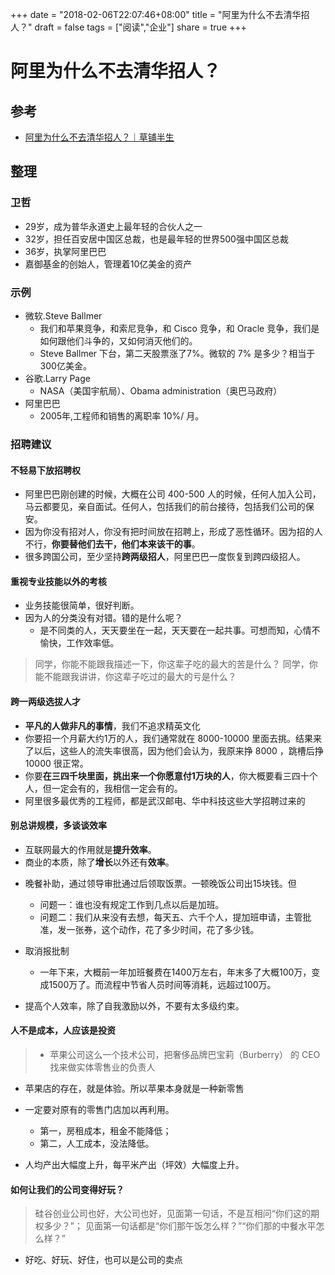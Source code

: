 +++
date = "2018-02-06T22:07:46+08:00"
title = "阿里为什么不去清华招人？"
draft = false
tags = ["阅读","企业"]
share = true
+++

# 阿里为什么不去清华招人？

## 参考
- [阿里为什么不去清华招人？｜草铺半生](https://www.jianshu.com/p/19e92aac5d66)


## 整理
### 卫哲
- 29岁，成为普华永道史上最年轻的合伙人之一
- 32岁，担任百安居中国区总裁，也是最年轻的世界500强中国区总裁
- 36岁，执掌阿里巴巴
- 嘉御基金的创始人，管理着10亿美金的资产


### 示例
>
- 微软.Steve Ballmer
	- 我们和苹果竞争，和索尼竞争，和 Cisco 竞争，和 Oracle 竞争，我们是如何跟他们斗争的，又如何消灭他们的。
	- Steve Ballmer 下台，第二天股票涨了7%。微软的 7% 是多少？相当于300亿美金。
- 谷歌.Larry Page
	- NASA（美国宇航局）、Obama administration（奥巴马政府）
- 阿里巴巴
	- 2005年,工程师和销售的离职率 10%/ 月。


### 招聘建议
#### 不轻易下放招聘权
- 阿里巴巴刚创建的时候，大概在公司 400-500 人的时候，任何人加入公司，马云都要见，亲自面试。任何人，包括我们的前台接待，包括我们公司的保安。
- 因为你没有招对人，你没有把时间放在招聘上，形成了恶性循环。因为招的人不行，**你要替他们去干，他们本来该干的事**。
- 很多跨国公司，至少坚持**跨两级招人**，阿里巴巴一度恢复到跨四级招人。


#### 重视专业技能以外的考核
- 业务技能很简单，很好判断。
- 因为人的分类没有对错。错的是什么呢？
	- 是不同类的人，天天要坐在一起，天天要在一起共事。可想而知，心情不愉快，工作效率低。
> 同学，你能不能跟我描述一下，你这辈子吃的最大的苦是什么？
  同学，你能不能跟我讲讲，你这辈子吃过的最大的亏是什么？


#### 跨一两级选拔人才
- **平凡的人做非凡的事情**，我们不追求精英文化
- 你要招一个月薪大约1万的人，我们通常就在 8000-10000 里面去挑。结果来了以后，这些人的流失率很高，因为他们会认为，我原来挣 8000 ，跳槽后挣 10000 很正常。
- 你要**在三四千块里面，挑出来一个你愿意付1万块的人**，你大概要看三四十个人，但一定会有的，我相信一定会有的。
- 阿里很多最优秀的工程师，都是武汉邮电、华中科技这些大学招聘过来的


#### 别总讲规模，多谈谈效率	
- 互联网最大的作用就是**提升效率**。
- 商业的本质，除了**增长**以外还有**效率**。

>
- 晚餐补助，通过领导审批通过后领取饭票。一顿晚饭公司出15块钱。但
	- 问题一：谁也没有规定工作到几点以后是加班。
	- 问题二：我们从来没有去想，每天五、六千个人，提加班申请，主管批准，发一张券，这个动作，花了多少时间，花了多少钱。
- 取消报批制
	- 一年下来，大概前一年加班餐费在1400万左右，年末多了大概100万，变成1500万了。而流程中节省人员时间等消耗，远超过100万。

- 提高个人效率，除了自我激励以外，不要有太多级约束。


#### 人不是成本，人应该是投资
>- 苹果公司这么一个技术公司，把奢侈品牌巴宝莉（Burberry） 的 CEO 找来做实体零售业的负责人
- 苹果店的存在，就是体验。所以苹果本身就是一种新零售
- 一定要对原有的零售门店加以再利用。
	- 第一，房租成本，租金不能降低；
	- 第二，人工成本，没法降低。

- 人均产出大幅度上升，每平米产出（坪效）大幅度上升。


#### 如何让我们的公司变得好玩？	
> 硅谷创业公司也好，大公司也好，见面第一句话，不是互相问“你们这的期权多少？”；
见面第一句话都是“你们那午饭怎么样？”“你们那的中餐水平怎么样？”

- 好吃、好玩、好住，也可以是公司的卖点
